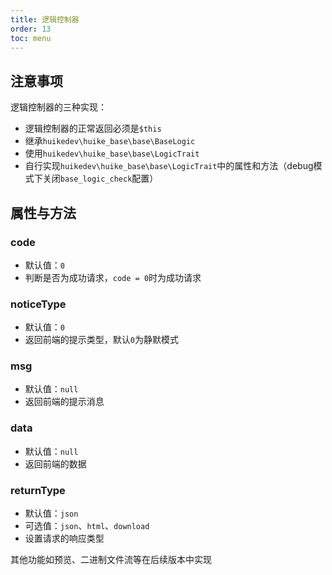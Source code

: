 ```yaml
---
title: 逻辑控制器
order: 13
toc: menu
---
```


## 注意事项

逻辑控制器的三种实现：
+ 逻辑控制器的正常返回必须是`$this`
+ 继承`huikedev\huike_base\base\BaseLogic`
+ 使用`huikedev\huike_base\base\LogicTrait`
+ 自行实现`huikedev\huike_base\base\LogicTrait`中的属性和方法（debug模式下关闭`base_logic_check`配置）

## 属性与方法

### code
+ 默认值：`0`
+ 判断是否为成功请求，`code = 0`时为成功请求

### noticeType
+ 默认值：`0`
+ 返回前端的提示类型，默认`0`为静默模式

### msg
+ 默认值：`null`
+ 返回前端的提示消息

### data
+ 默认值：`null`
+ 返回前端的数据

### returnType
+ 默认值：`json`
+ 可选值：`json`、`html`、`download`
+ 设置请求的响应类型

<Alert type="error">
其他功能如预览、二进制文件流等在后续版本中实现
</Alert>




